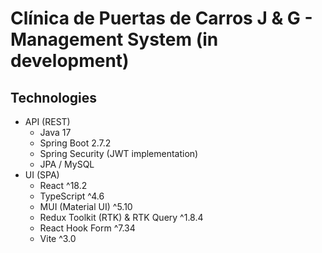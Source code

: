 # Clínica de Puertas de Carros J & G - Management System (in development)

## Technologies

- API (REST)
  - Java 17
  - Spring Boot 2.7.2
  - Spring Security (JWT implementation)
  - JPA / MySQL
- UI (SPA)
  - React ^18.2
  - TypeScript ^4.6
  - MUI (Material UI) ^5.10
  - Redux Toolkit (RTK) & RTK Query ^1.8.4
  - React Hook Form ^7.34
  - Vite ^3.0
